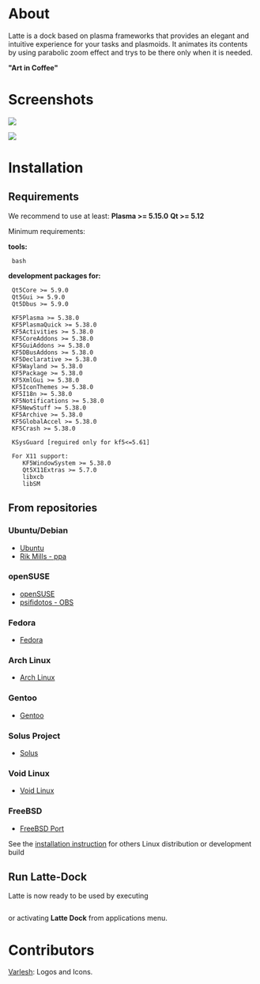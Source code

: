 About
=====
Latte is a dock based on plasma frameworks that provides an elegant and intuitive experience for your tasks and plasmoids. It animates its contents by using parabolic zoom effect and trys to be there only when it is needed.

**"Art in Coffee"**

Screenshots
===========

![](https://cdn.kde.org/screenshots/latte-dock/latte-dock_regular.png)

![](https://cdn.kde.org/screenshots/latte-dock/latte-dock_settings.png)

Installation
============

## Requirements

We recommend to use at least:
 **Plasma >= 5.15.0**
 **Qt >= 5.12**


Minimum requirements:
 
**tools:**
```
 bash
```

**development packages for:**
```
 Qt5Core >= 5.9.0
 Qt5Gui >= 5.9.0
 Qt5Dbus >= 5.9.0

 KF5Plasma >= 5.38.0
 KF5PlasmaQuick >= 5.38.0
 KF5Activities >= 5.38.0
 KF5CoreAddons >= 5.38.0
 KF5GuiAddons >= 5.38.0
 KF5DBusAddons >= 5.38.0
 KF5Declarative >= 5.38.0
 KF5Wayland >= 5.38.0
 KF5Package >= 5.38.0
 KF5XmlGui >= 5.38.0
 KF5IconThemes >= 5.38.0
 KF5I18n >= 5.38.0
 KF5Notifications >= 5.38.0
 KF5NewStuff >= 5.38.0
 KF5Archive >= 5.38.0
 KF5GlobalAccel >= 5.38.0
 KF5Crash >= 5.38.0

 KSysGuard [reguired only for kf5<=5.61]

 For X11 support:
    KF5WindowSystem >= 5.38.0
    Qt5X11Extras >= 5.7.0
    libxcb
    libSM
```

## From repositories

### Ubuntu/Debian

- [Ubuntu](https://packages.ubuntu.com/bionic/latte-dock)
- [Rik Mills - ppa](https://launchpad.net/~rikmills/+archive/ubuntu/latte-dock)

### openSUSE

- [openSUSE](https://software.opensuse.org/package/latte-dock?search_term=latte+dock)
- [psifidotos - OBS](https://software.opensuse.org//download.html?project=home%3Apsifidotos&package=latte-dock)

### Fedora

- [Fedora](https://koji.fedoraproject.org/koji/packageinfo?packageID=24229)

### Arch Linux

- [Arch Linux](https://www.archlinux.org/packages/?sort=&q=latte-dock)

### Gentoo

- [Gentoo](https://packages.gentoo.org/packages/kde-misc/latte-dock)

### Solus Project

- [Solus](https://packages.solus-project.com/shannon/l/latte-dock/)

### Void Linux

- [Void Linux](https://github.com/void-linux/void-packages/tree/master/srcpkgs/latte-dock)

### FreeBSD
- [FreeBSD Port](https://www.freshports.org/deskutils/latte-dock/)

See the [installation instruction](./INSTALLATION.md) for others Linux distribution or development build

## Run Latte-Dock

Latte is now ready to be used by executing 
```latte-dock
```

or activating **Latte Dock** from applications menu.


Contributors
============
[Varlesh](https://github.com/varlesh): Logos and Icons.
